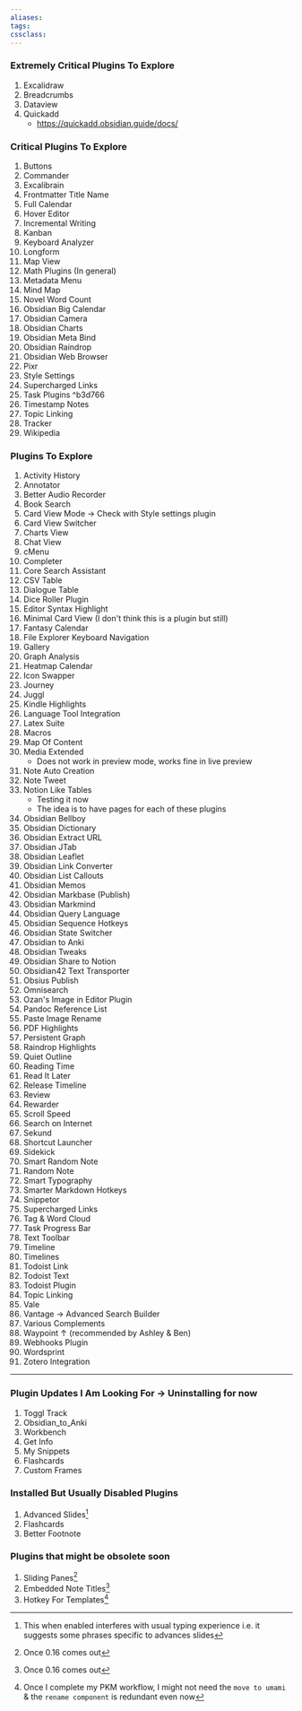 ```yaml
---
aliases:
tags: 
cssclass:
---
```


### Extremely Critical Plugins To Explore
1. Excalidraw
2. Breadcrumbs
3. Dataview
4. Quickadd
	- https://quickadd.obsidian.guide/docs/

### Critical Plugins To Explore 
1. Buttons
2. Commander
3. Excalibrain
4. Frontmatter Title Name
5. Full Calendar
6. Hover Editor
7. Incremental Writing
8. Kanban
9. Keyboard Analyzer
10. Longform
11. Map View
12. Math Plugins (In general)
13. Metadata Menu
14. Mind Map
15. Novel Word Count
16. Obsidian Big Calendar
17. Obsidian Camera
18. Obsidian Charts
19. Obsidian Meta Bind
20. Obsidian Raindrop
21. Obsidian Web Browser
22. Pixr
23. Style Settings
24. Supercharged Links
25. Task Plugins ^b3d766
26. Timestamp Notes
27. Topic Linking
28. Tracker
29. Wikipedia

### Plugins To Explore
1. Activity History
2. Annotator
3. Better Audio Recorder
4. Book Search
5. Card View Mode → Check with Style settings plugin
6. Card View Switcher
7. Charts View
8. Chat View
9. cMenu
10. Completer
11. Core Search Assistant
12. CSV Table 
13. Dialogue Table
14. Dice Roller Plugin
15. Editor Syntax Highlight
16. Minimal Card View (I don't think this is a plugin but still)
17. Fantasy Calendar 
18. File Explorer Keyboard Navigation
19. Gallery
20. Graph Analysis
21. Heatmap Calendar
22. Icon Swapper
23. Journey
24. Juggl
25. Kindle Highlights
26. Language Tool Integration
27. Latex Suite
28. Macros
29. Map Of Content
30. Media Extended
	- Does not work in preview mode, works fine in live preview
31. Note Auto Creation
32. Note Tweet
33. Notion Like Tables 
	- Testing it now
	- The idea is to have pages for each of these plugins
34. Obsidian Bellboy
35. Obsidian Dictionary
36. Obsidian Extract URL
37. Obsidian JTab
38. Obsidian Leaflet
39. Obsidian Link Converter
40. Obsidian List Callouts
41. Obsidian Memos
42. Obsidian Markbase (Publish)
43. Obsidian Markmind
44. Obsidian Query Language
45. Obsidian Sequence Hotkeys
46. Obsidian State Switcher
47. Obsidian to Anki
48. Obsidian Tweaks
49. Obsidian Share to Notion
50. Obsidian42 Text Transporter
51. Obsius Publish
52. Omnisearch
53. Ozan's Image in Editor Plugin
54. Pandoc Reference List
55. Paste Image Rename
56. PDF Highlights
57. Persistent Graph
58. Raindrop Highlights
59. Quiet Outline 
60. Reading Time
61. Read It Later
62. Release Timeline
63. Review
64. Rewarder
65. Scroll Speed
66. Search on Internet
67. Sekund
68. Shortcut Launcher
69. Sidekick
70. Smart Random Note
71. Random Note
72. Smart Typography
73. Smarter Markdown Hotkeys
74. Snippetor
75. Supercharged Links
76. Tag & Word Cloud
77. Task Progress Bar
78. Text Toolbar
79. Timeline
80. Timelines
81. Todoist Link
82. Todoist Text
83. Todoist Plugin
84. Topic Linking
85. Vale
86. Vantage → Advanced Search Builder
87. Various Complements
88. Waypoint ↑ (recommended by Ashley & Ben)
89. Webhooks Plugin
90. Wordsprint
91. Zotero Integration

---
### Plugin Updates I Am Looking For  → Uninstalling for now
1. Toggl Track
2. Obsidian_to_Anki
3. Workbench
4. Get Info
5. My Snippets
6. Flashcards
7. Custom Frames


### Installed But Usually Disabled Plugins
1. Advanced Slides[^1]
2. Flashcards
3. Better Footnote


### Plugins that might be obsolete soon
1. Sliding Panes[^2]
2. Embedded Note Titles[^2]
3. Hotkey For Templates[^3]

[^1]: This when enabled interferes with usual typing experience i.e. it suggests some phrases specific to advances slides
[^2]: Once 0.16 comes out
[^3]: Once I complete my PKM workflow, I might not need the `move to umami` & the `rename component` is redundant even now
